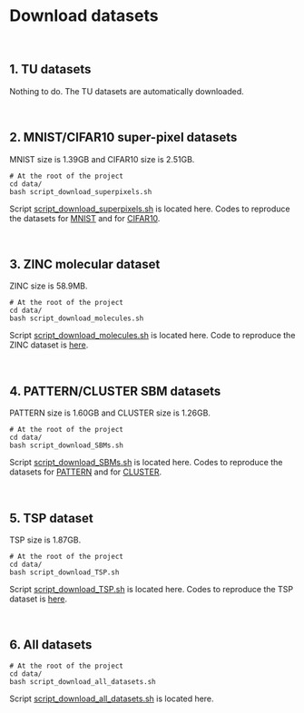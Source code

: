 # Download datasets


<br>

## 1. TU datasets

Nothing to do. The TU datasets are automatically downloaded.



<br>

## 2. MNIST/CIFAR10 super-pixel datasets
MNIST size is 1.39GB and CIFAR10 size is 2.51GB.

```
# At the root of the project
cd data/ 
bash script_download_superpixels.sh
```
Script [script_download_superpixels.sh](../data/script_download_superpixels.sh) is located here. Codes to reproduce the datasets for [MNIST](../data/superpixels/prepare_superpixels_MNIST.ipynb) and for [CIFAR10](../data/superpixels/prepare_superpixels_CIFAR.ipynb).





<br>

## 3. ZINC molecular dataset
ZINC size is 58.9MB.

```
# At the root of the project
cd data/ 
bash script_download_molecules.sh
```
Script [script_download_molecules.sh](../data/script_download_molecules.sh) is located here. Code to reproduce the ZINC dataset is [here](../data/molecules/prepare_molecules.ipynb).


<br>

## 4. PATTERN/CLUSTER SBM datasets
PATTERN size is 1.60GB and CLUSTER size is 1.26GB.

```
# At the root of the project
cd data/ 
bash script_download_SBMs.sh
```
Script [script_download_SBMs.sh](../data/script_download_SBMs.sh) is located here. Codes to reproduce the datasets for [PATTERN](../data/SBMs/generate_SBM_PATTERN.ipynb) and for [CLUSTER](../data/SBMs/generate_SBM_CLUSTER.ipynb).

<br>

## 5. TSP dataset
TSP size is 1.87GB.

```
# At the root of the project
cd data/ 
bash script_download_TSP.sh
```
Script [script_download_TSP.sh](../data/script_download_TSP.sh) is located here. Codes to reproduce the TSP dataset is [here](../data/TSP/prepare_TSP.ipynb).

<br>

## 6. All datasets

```
# At the root of the project
cd data/ 
bash script_download_all_datasets.sh
```

Script [script_download_all_datasets.sh](../data/script_download_all_datasets.sh) is located here. 






<br><br><br>